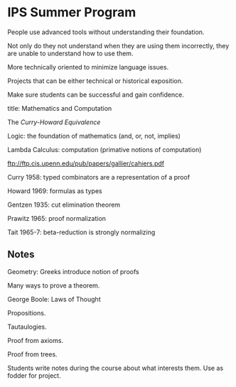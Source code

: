 # IPS Summer Program

People use advanced tools without understanding their foundation.

Not only do they not understand when they are using them incorrectly, they are unable to understand
how to use them.

More technically oriented to minimize language issues.

Projects that can be either technical or historical exposition.

Make sure students can be successful and gain confidence.

title: Mathematics and Computation

The _Curry-Howard Equivalence_ 

Logic: the foundation of mathematics (and, or, not, implies)

Lambda Calculus: computation (primative notions of computation)

ftp://ftp.cis.upenn.edu/pub/papers/gallier/cahiers.pdf

Curry 1958: typed combinators are a representation of a proof

Howard 1969: formulas as types

Gentzen 1935: cut elimination theorem

Prawitz 1965: proof normalization

Tait 1965-7: beta-reduction is strongly normalizing


## Notes

Geometry: Greeks introduce notion of proofs

Many ways to prove a theorem.

George Boole: Laws of Thought

Propositions.

Tautaulogies.

Proof from axioms.

Proof from trees.

Students write notes during the course about what interests them. Use as fodder for project.
